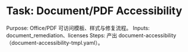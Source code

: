 # Task: Document/PDF Accessibility

Purpose: Office/PDF 可访问模板、样式与修复流程。
Inputs: document_remediation、licenses
Steps: 产出 document-accessibility（document-accessibility-tmpl.yaml）。
